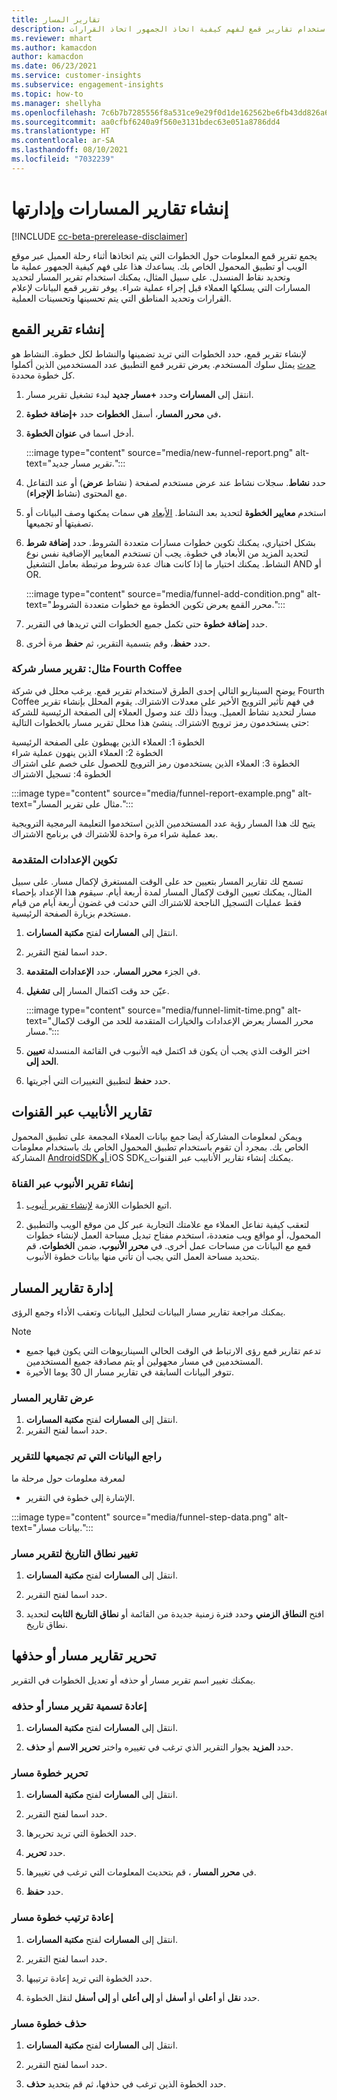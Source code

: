 ```yaml
---
title: تقارير المسار
description: كيفية استخدام تقارير قمع لفهم كيفية اتخاذ الجمهور اتخاذ القرارات.
ms.reviewer: mhart
ms.author: kamacdon
author: kamacdon
ms.date: 06/23/2021
ms.service: customer-insights
ms.subservice: engagement-insights
ms.topic: how-to
ms.manager: shellyha
ms.openlocfilehash: 7c6b7b7285556f8a531ce9e29f0d1de162562be6fb43dd826a65fd9e00d87b30
ms.sourcegitcommit: aa0cfbf6240a9f560e3131bdec63e051a8786dd4
ms.translationtype: HT
ms.contentlocale: ar-SA
ms.lasthandoff: 08/10/2021
ms.locfileid: "7032239"
---
```

# <a name="create-and-manage-funnel-reports"></a>إنشاء تقارير المسارات وإدارتها

[!INCLUDE [cc-beta-prerelease-disclaimer](includes/cc-beta-prerelease-disclaimer.md)]

يجمع تقرير قمع المعلومات حول الخطوات التي يتم اتخاذها أثناء رحلة العميل عبر موقع الويب أو تطبيق المحمول الخاص بك. يساعدك هذا على فهم كيفية الجمهور عملية ما وتحديد نقاط المنسدل. على سبيل المثال، يمكنك استخدام تقرير المسار لتحديد المسارات التي يسلكها العملاء قبل إجراء عملية شراء. يوفر تقرير قمع البيانات لإعلام القرارات وتحديد المناطق التي يتم تحسينها وتحسينات العملية.

## <a name="create-a-funnel-report"></a>إنشاء تقرير القمع

لإنشاء تقرير قمع، حدد الخطوات التي تريد تضمينها والنشاط لكل خطوة. النشاط هو [حدث](glossary.md) يمثل سلوك المستخدم. يعرض تقرير قمع التطبيق عدد المستخدمين الذين أكملوا كل خطوة محددة. 

1. انتقل إلى **المسارات** وحدد **+مسار جديد** لبدء تشغيل تقرير مسار.

1. في **محرر المسار**، أسفل **الخطوات** حدد **+إضافة خطوة.** 

1. أدخل اسما في **عنوان الخطوة**.

   :::image type="content" source="media/new-funnel-report.png" alt-text="تقرير مسار جديد.":::

1. حدد **نشاط**. سجلات نشاط عند عرض مستخدم لصفحة ( نشاط **عرض**) أو عند التفاعل مع المحتوى (نشاط **الإجراء**).

1. استخدم **معايير الخطوة** لتحديد بعد النشاط. [الأبعاد](dimensions.md) هي سمات يمكنها وصف البيانات أو تصفيتها أو تجميعها.

1. بشكل اختياري، يمكنك تكوين خطوات مسارات متعددة الشروط. حدد **إضافة شرط** لتحديد المزيد من الأبعاد في خطوة. يجب أن تستخدم المعايير الإضافية نفس نوع النشاط. يمكنك اختيار ما إذا كانت هناك عدة شروط مرتبطة بعامل التشغيل AND أو OR.

   :::image type="content" source="media/funnel-add-condition.png" alt-text="محرر القمع يعرض تكوين الخطوة مع خطوات متعددة الشروط.":::

1. حدد **إضافة خطوة** حتى تكمل جميع الخطوات التي تريدها في التقرير.

1. حدد **حفظ**، وقم بتسمية التقرير، ثم **حفظ** مرة أخرى. 

### <a name="example-fourth-coffee-company-funnel-report"></a>مثال: تقرير مسار شركة Fourth Coffee

يوضح السيناريو التالي إحدى الطرق لاستخدام تقرير قمع. يرغب محلل في شركة Fourth Coffee في فهم تأثير الترويج الأخير على معدلات الاشتراك. يقوم المحلل بإنشاء تقرير مسار لتحديد نشاط العميل. ويبدأ ذلك عند وصول العملاء إلى الصفحة الرئيسية للشركة حتى يستخدمون رمز ترويج الاشتراك. ينشئ هذا محلل تقرير مسار بالخطوات التالية:

الخطوة 1: العملاء الذين يهبطون على الصفحة الرئيسية   
الخطوة 2: العملاء الذين ينهون عملية شراء   
الخطوة 3: العملاء الذين يستخدمون رمز الترويج للحصول على خصم على اشتراك   
الخطوة 4: تسجيل الاشتراك   

:::image type="content" source="media/funnel-report-example.png" alt-text="مثال على تقرير المسار.":::
  
يتيح لك هذا المسار رؤية عدد المستخدمين الذين استخدموا التعليمة البرمجية الترويجية بعد عملية شراء مرة واحدة للاشتراك في برنامج الاشتراك.

### <a name="configure-advanced-settings"></a>تكوين الإعدادات المتقدمة 

تسمح لك تقارير المسار بتعيين حد على الوقت المستغرق لإكمال مسار. على سبيل المثال، يمكنك تعيين الوقت لإكمال المسار لمدة أربعة أيام. سيقوم هذا الإعداد بإحصاء فقط عمليات التسجيل الناجحة للاشتراك التي حدثت في غضون أربعة أيام من قيام مستخدم بزيارة الصفحة الرئيسية.

1. انتقل إلى **المسارات** لفتح **مكتبة المسارات**.

1. حدد اسما لفتح التقرير. 

1. في الجزء **محرر المسار**، حدد **الإعدادات المتقدمة**. 

1. عيّن حد وقت اكتمال المسار إلى **تشغيل**.

   :::image type="content" source="media/funnel-limit-time.png" alt-text="محرر المسار يعرض الإعدادات والخيارات المتقدمة للحد من الوقت لإكمال مسار.":::

1. اختر الوقت الذي يجب أن يكون قد اكتمل فيه الأنبوب في القائمة المنسدلة **تعيين الحد إلى**.

1. حدد **حفظ** لتطبيق التغييرات التي أجريتها.


## <a name="cross-channel-funnel-reports"></a>تقارير الأنابيب عبر القنوات 

ويمكن لمعلومات المشاركة أيضا جمع بيانات العملاء المجمعة على تطبيق المحمول الخاص بك. بمجرد أن تقوم باستخدام تطبيق المحمول الخاص بك باستخدام معلومات المشاركة [AndroidSDK أو ](get-started-android.md)iOS SDK[، ](get-started-ios.md) يمكنك إنشاء تقارير الأنابيب عبر القنوات. 

### <a name="create-a-cross-channel-funnel-report"></a>إنشاء تقرير الأنبوب عبر القناة 

1. اتبع الخطوات اللازمة [لإنشاء تقرير أنبوب](#create-a-funnel-report).    

1. لتعقب كيفية تفاعل العملاء مع علامتك التجارية عبر كل من موقع الويب والتطبيق المحمول، أو مواقع ويب متعددة، استخدم مفتاح تبديل مساحة العمل لإنشاء خطوات قمع مع البيانات من مساحات عمل أخرى. في **محرر الأنبوب**، ضمن **الخطوات**، قم بتحديد مساحة العمل التي يجب أن تأتي منها بيانات خطوة الأنبوب.

## <a name="manage-funnel-reports"></a>إدارة تقارير المسار

يمكنك مراجعة تقارير مسار البيانات لتحليل البيانات وتعقب الأداء وجمع الرؤى.

> [!NOTE]
> - تدعم تقارير قمع رؤى الارتباط في الوقت الحالي السيناريوهات التي يكون فيها جميع المستخدمين في مسار مجهولين أو يتم مصادقة جميع المستخدمين. 
> - تتوفر البيانات السابقة في تقارير مسار ال 30 يوما الأخيرة.

### <a name="view-funnel-reports"></a>عرض تقارير المسار

1. انتقل إلى **المسارات** لفتح **مكتبة المسارات**.
1. حدد اسما لفتح التقرير.    

### <a name="see-the-data-collected-for-a-report"></a>راجع البيانات التي تم تجميعها للتقرير   

لمعرفة معلومات حول مرحلة ما

- الإشارة إلى خطوة في التقرير.

:::image type="content" source="media/funnel-step-data.png" alt-text="بيانات مسار.":::

### <a name="change-the-date-range-for-the-funnel-report"></a>تغيير نطاق التاريخ لتقرير مسار

1. انتقل إلى **المسارات** لفتح **مكتبة المسارات**.

1. حدد اسما لفتح التقرير.

1. افتح **النطاق الزمني** وحدد فترة زمنية جديدة من القائمة أو **نطاق التاريخ الثابت** لتحديد نطاق تاريخ.

## <a name="edit-or-delete-funnel-reports"></a>تحرير تقارير مسار أو حذفها

يمكنك تغيير اسم تقرير مسار أو حذفه أو تعديل الخطوات في التقرير.

### <a name="rename-or-delete-a-funnel-report"></a>إعادة تسمية تقرير مسار أو حذفه

1. انتقل إلى **المسارات** لفتح **مكتبة المسارات**. 

1. حدد **المزيد** بجوار التقرير الذي ترغب في تغييره واختر **تحرير الاسم** أو **حذف**.

### <a name="edit-a-funnel-step"></a>تحرير خطوة مسار  

1. انتقل إلى **المسارات** لفتح **مكتبة المسارات**. 

1. حدد اسما لفتح التقرير.

1. حدد الخطوة التي تريد تحريرها.

1. حدد **تحرير**.

1. في **محرر المسار** ، قم بتحديث المعلومات التي ترغب في تغييرها.  

1. حدد **حفظ**.

### <a name="reorder-a-funnel-step"></a>إعادة ترتيب خطوة مسار

1. انتقل إلى **المسارات** لفتح **مكتبة المسارات**. 

1. حدد اسما لفتح التقرير.

1. حدد الخطوة التي تريد إعادة ترتيبها.

1. حدد **نقل** أو **أعلى** أو **أسفل** أو **إلى أعلى** أو **إلى أسفل** لنقل الخطوة.

### <a name="delete-a-funnel-step"></a>حذف خطوة مسار

1. انتقل إلى **المسارات** لفتح **مكتبة المسارات**. 

1. حدد اسما لفتح التقرير.

1. حدد الخطوة الذين ترغب في حذفها، ثم قم بتحديد **حذف**.

